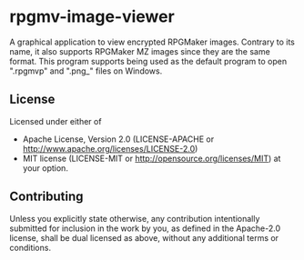 # rpgmv-image-viewer
A graphical application to view encrypted RPGMaker images.
Contrary to its name, it also supports RPGMaker MZ images since they are the same format.
This program supports being used as the default program to open ".rpgmvp" and ".png_" files on Windows.

## License
Licensed under either of
 * Apache License, Version 2.0 (LICENSE-APACHE or http://www.apache.org/licenses/LICENSE-2.0)
 * MIT license (LICENSE-MIT or http://opensource.org/licenses/MIT)
at your option.

## Contributing
Unless you explicitly state otherwise, 
any contribution intentionally submitted for inclusion in the work by you, 
as defined in the Apache-2.0 license, 
shall be dual licensed as above, 
without any additional terms or conditions.